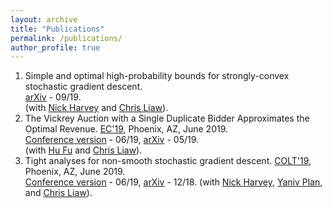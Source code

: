 ```yaml
---
layout: archive
title: "Publications"
permalink: /publications/
author_profile: true
---
```

1. Simple and optimal high-probability bounds for strongly-convex stochastic gradient descent. <br>
[arXiv](https://arxiv.org/abs/1909.00843) - 09/19. <br>
(with [Nick Harvey](https://www.cs.ubc.ca/~nickhar/) and [Chris Liaw](https://cvliaw.github.io/)).
1. The Vickrey Auction with a Single Duplicate Bidder Approximates the Optimal Revenue. [EC'19](http://www.sigecom.org/ec19/), Phoenix, AZ, June 2019. <br>
[Conference version](https://dl.acm.org/citation.cfm?id=3329597) - 06/19, [arXiv](https://arxiv.org/abs/1905.03773) - 05/19.<br>
(with [Hu Fu](http://www.fuhuthu.com/) and [Chris Liaw](https://cvliaw.github.io/)).
1. Tight analyses for non-smooth stochastic gradient descent. [COLT'19](https://learningtheory.org/colt2019/), Phoenix, AZ, June 2019. <br>
[Conference version](http://proceedings.mlr.press/v99/harvey19a.html) - 06/19, [arXiv](https://arxiv.org/abs/1812.05217) - 12/18.
(with [Nick Harvey](https://www.cs.ubc.ca/~nickhar/), [Yaniv Plan](http://www.yanivplan.com/), and [Chris Liaw](https://cvliaw.github.io/)).